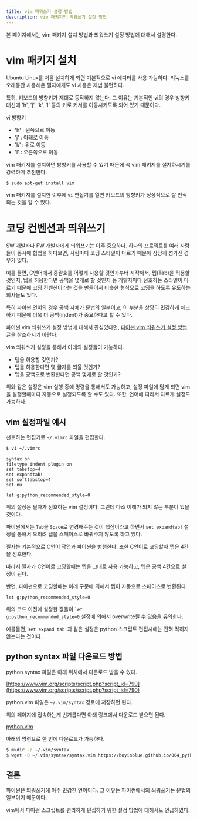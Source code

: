 ```yaml
---
title: vim 띄워쓰기 설정 방법
description: vim 패키지의 띄워쓰기 설정 방법
---
```



본 페이지에서는 vim 패키지 설치 방법과 띄워쓰기 설정 방법에 대해서 설명한다. 


vim 패키지 설치
===


Ubuntu Linux를 처음 설치하게 되면 기본적으로 vi 에디터를 사용 가능하다. 
리눅스를 오래동안 사용해온 필자에게도 vi 사용은 제법 불편하다.


특히, 키보드의 방향키가 제대로 동작하지 않는다. 
그 이유는 기본적인 vi의 경우 방향키 대신에 'h', 'j', 'k', 'l' 등의 키로
커서를 이동시키도록 되어 있기 때문이다.


vi 방향키


- 'h' : 왼쪽으로 이동
- 'j' : 아래로 이동
- 'k' : 위로 이동
- 'l' : 오른쪽으로 이동


vim 패키지를 설치하면 방향키를 사용할 수 있기 때문에 
꼭 vim 패키지를 설치하시기를 강력하게 추천한다. 


<code>$ sudo apt-get install vim</code>


vim 패키지를 설치한 이후에 <code>vi</code> 편집기를 열면 
키보드의 방향키가 정상적으로 잘 인식되는 것을 알 수 있다. 


코딩 컨벤션과 띄워쓰기
===


SW 개발자나 FW 개발자에게 띄워쓰기는 아주 중요하다. 
하나의 프로젝트를 여러 사람들이 동시에 협업을 하다보면, 
사람마다 코딩 스타일이 다르기 때문에 상당히 성가신 경우가 많다. 


예를 들면, C언어에서 중괄호를 어떻게 사용할 것인가부터 시작해서, 
텝(Tab)을 허용할 것인지, 텝을 허용한다면 공백을 몇개로 할 것인지 등 
개발자마다 선호하는 스타일이 다르기 때문에 
코딩 컨벤션이라는 것을 만들어서 비슷한 형식으로 코딩을 하도록 
유도하는 회사들도 있다. 


특히 파이썬 언어의 경우 공백 자체가 문법의 일부이고, 
이 부분을 상당히 민감하게 체크하기 때문에 
더욱 더 공백(indent)가 중요하다고 할 수 있다. 


파이썬 vim 띄워쓰기 설정 방법에 대해서 관심있다면, 
[파이썬 vim 띄워쓰기 설정 방법](https://boyinblue.github.io/004_python/004-python-vim-setting.html) 글을 참조하시기 바란다. 


vim 띄워쓰기 설정을 통해서 아래의 설정들이 가능하다.


- 텝을 허용할 것인가?
- 텝을 허용한다면 몇 글자를 띄울 것인가? 
- 텝을 공백으로 변환한다면 공백 몇개로 할 것인가? 


위와 같은 설정은 vim 실행 중에 명령을 통해서도 가능하고, 
설정 파일에 담게 되면 vim을 실행할때마다 자동으로 설정되도록 할 수도 있다. 
또한, 언어에 따라서 다르게 설정도 가능하다.


vim 설정파일 예시
---


선호하는 편집기로 <code>~/.vimrc</code> 파일을 편집한다. 


```bash
$ vi ~/.vimrc
```


```
syntax on
filetype indent plugin on
set tabstop=4
set expandtab!
set softtabstop=4
set nu

let g:python_recommended_style=0
```


위의 설정은 필자가 선호하는 vim 설정이다. 
그런데 다소 이해가 되지 않는 부분이 있을 것이다. 


파이썬에서는 <code>Tab</code>을 <code>Space</code>로 
변경해주는 것이 핵심이라고 하면서 
<code>set expandtab!</code> 설정을 통해서 
오히려 텝을 스페이스로 바꿔주지 않도록 하고 있다. 


필자는 기본적으로 C언어 작업과 파이썬을 병행한다. 
또한 C언어로 코딩할때 텝은 4칸을 선호한다. 


따라서 필자가 C언어로 코딩할때는 텝을 그대로 사용 가능하고, 
텝은 공백 4칸으로 설정이 된다. 


반면, 파이썬으로 코딩할때는 아래 구문에 의해서 
텝이 자동으로 스페이스로 변환된다.


<code>let g:python_recommended_style=0</code>


위의 코드 이전에 설정한 값들이 
<code>let g:python_recommended_style=0</code> 설정에 의해서 
overwrite될 수 있음을 유의한다. 


예를들면, <code>set expand tab!</code>과 같은 설정은 
python 스크립트 편집시에는 전혀 먹히지 않는다는 것이다. 


python syntax 파일 다운로드 방법
---


python syntax 파일은 아래 위치에서 다운로드 받을 수 있다. 


[https://www.vim.org/scripts/script.php?script_id=790](https://www.vim.org/scripts/script.php?script_id=790)


python.vim 파일은 <code>~/.vim/syntax</code> 경로에 저장하면 된다. 


위의 페이지에 접속하는게 번거롭다면 아래 링크에서 다운로드 받으면 된다.


[python.vim](python.vim)


아래의 명령으로 한 번에 다운로드가 가능하다.


```bash
$ mkdir -p ~/.vim/syntax
$ wget -O ~/.vim/syntax/syntax.vim https://boyinblue.github.io/004_python/python.vim
```


결론
---


파이썬은 띄워쓰기에 아주 민감한 언어이다. 
그 이유는 파이썬에서의 씌워쓰기는 문법의 일부이기 때문이다. 


vim에서 파이썬 스크립트를 편리하게 편집하기 위한 
설정 방법에 대해서도 언급하였다. 


